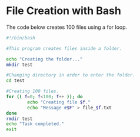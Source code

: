 File Creation with Bash
=======================
The code below creates 100 files using a for loop. 

```sh
#!/bin/bash

#This program creates files inside a folder.

echo "Creating the folder..."
mkdir test

#Changing directory in order to enter the folder.
cd test

#Creating 100 files.
for (( f=0; f<100; f++ )); do
        echo "Creating file $f."
        echo "Message #$F" > file_$f.txt
done
rmdir test
echo "Task completed."
exit
```
